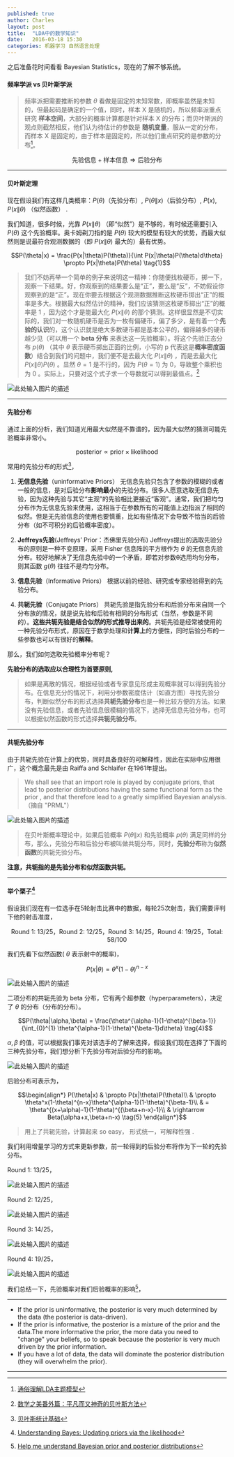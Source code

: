 ```yaml
---
published: true
author: Charles
layout: post
title:  "LDA中的数学知识"
date:   2016-03-18 15:30
categories: 机器学习 自然语言处理
---
```


之后准备花时间看看 Bayesian Statistics，现在的了解不够系统。

#### 频率学派 vs 贝叶斯学派
> 频率派把需要推断的参数 $\theta$ 看做是固定的未知常数，即概率虽然是未知的，但最起码是确定的一个值，同时，样本 X 是随机的，所以频率派重点研究 **样本空间**，大部分的概率计算都是针对样本 X 的分布；而贝叶斯派的观点则截然相反，他们认为待估计的参数是 **随机变量**，服从一定的分布，而样本 X 是固定的，由于样本是固定的，所以他们重点研究的是参数的分布[^6]。

$$\text{先验信息}+\text{样本信息} \Rightarrow \text{后验分布}$$

----------

#### 贝叶斯定理
 现在假设我们有这样几类概率：$P(\theta)$（先验分布）, $P(\theta\|x)$（后验分布）, $P(x)$, $P(x\|\theta)$ （似然函数） .

我们知道，很多时候，光靠 $P(x\|\theta)$ （即“似然”）是不够的，有时候还需要引入 $P(\theta)$ 这个先验概率。奥卡姆剃刀指的是 $P(\theta)$ 较大的模型有较大的优势，而最大似然则是说最符合观测数据的（即 $P(x\|\theta)$ 最大的）最有优势。

$$P(\theta|x) = \frac{P(x|\theta)P(\theta)}{\int P(x|\theta)P(\theta)d\theta} \propto P(x|\theta)P(\theta) \tag{1}$$

> 我们不妨再举一个简单的例子来说明这一精神：你随便找枚硬币，掷一下，观察一下结果。好，你观察到的结果要么是“正”，要么是“反”，不妨假设你观察到的是“正”。现在你要去根据这个观测数据推断这枚硬币掷出“正”的概率是多大。根据最大似然估计的精神，我们应该猜测这枚硬币掷出“正”的概率是 1 ，因为这个才是能最大化 $P(x\|\theta)$ 的那个猜测。这样很显然是不切实际的，我们对一枚随机硬币是否为一枚有偏硬币，偏了多少，是有着一个**先验的认识**的，这个认识就是绝大多数硬币都是基本公平的，偏得越多的硬币越少见（可以用一个 **beta 分布** 来表达这一先验概率）。将这个先验正态分布 $p(\theta)$ （其中 $\theta$ 表示硬币掷出正面的比例，小写的 p 代表这是**概率密度函数**）结合到我们的问题中，我们便不是去最大化 $P(x\|\theta)$ ，而是去最大化 $P(x\|\theta)P(\theta)$ 。显然 $\theta = 1$ 是不行的，因为 $P(\theta=1)$ 为 0，导致整个乘积也为 0 。实际上，只要对这个式子求一个导数就可以得到最值点。[^1]

![此处输入图片的描述][1]

----------


#### 先验分布
通过上面的分析，我们知道光用最大似然是不靠谱的，因为最大似然的猜测可能先验概率非常小。

$$\mathrm{posterior} \propto \mathrm{prior} \times \mathrm{likelihood} \tag{2}$$


常用的先验分布的形式[^4]，

1. **无信息先验**（uninformative Priors） 无信息先验只包含了参数的模糊的或者一般的信息，是对后验分布**影响最小**的先验分布。很多人愿意选取无信息先验，因为这种先验与其它“主观”的先验相比更接近“客观”。通常，我们把均匀分布作为无信息先验来使用，这相当于在参数所有的可能值上边指派了相同的似然。但是无先验信息的使用也要慎重，比如有些情况下会导致不恰当的后验分布（如不可积分的后验概率密度）。

2. **Jeffreys先验**(Jeffreys’ Prior：杰佛里先验分布) Jeffreys提出的选取先验分布的原则是一种不变原理，采用 Fisher 信息阵的平方根作为 $\theta$ 的无信息先验分布。较好地解决了无信息先验中的一个矛盾，即若对参数θ选用均匀分布，则其函数 $g(\theta)$ 往往不是均匀分布。

3. **信息先验**（Informative Priors） 根据以前的经验、研究或专家经验得到的先验分布。

4. **共轭先验**（Conjugate Priors） 共轭先验是指先验分布和后验分布来自同一个分布族的情况，就是说先验和后验有相同的分布形式（当然，参数是不同的）。**这些共轭先验是结合似然的形式推导出来的**。共轭先验是经常被使用的一种先验分布形式，原因在于数学处理和**计算上**的方便性，同时后验分布的一些参数也可以有很好的**解释**。

那么，我们如何选取先验概率分布呢？

**先验分布的选取应以合理性为首要原则,**

> 如果是离散的情况，根据经验或者专家意见形成主观概率就可以得到先验分布。在信息充分的情况下，利用分参数密度估计（如直方图）寻找先验分布，判断似然分布的形式选择**共轭先验分布**也是一种比较方便的方法。如果没有先验信息，或者先验信息很模糊的情况下，选择无信息先验分布，也可以根据似然函数的形式选择**共轭先验分布**。

----------

#### 共轭先验分布
由于共轭先验在计算上的优势，同时具备良好的可解释性，因此在实际中应用很广，这个概念最先是由 Raiffa and Schlaifer 在1961年提出。

> We shall see that an import role is played by conjugate priors, that lead to posterior distributions having the same functional form as the prior , and that therefore lead to a greatly simplified Bayesian analysis.（摘自 "PRML"）

![此处输入图片的描述][2]

> 在贝叶斯概率理论中，如果后验概率 $P(\theta\|x)$ 和先验概率 $p(\theta)$ 满足同样的分布，那么，先验分布和后验分布被叫做共轭分布，同时，**先验分布**称为**似然函数**的共轭先验分布。

**注意，共轭指的是先验分布和似然函数共轭。**


----------


#### 举个栗子[^5]
假设我们现在有一位选手在5轮射击比赛中的数据，每轮25次射击，我们需要评判下他的射击准度，

<p align="center">Round 1: 13/25，Round 2: 12/25，Round 3: 14/25，Round 4: 19/25，Total: 58/100</p>

我们先看下似然函数( $\theta$ 表示射中的概率)，

$$P(x|\theta) = \theta^x(1-\theta)^{n-x} \tag{3}$$

![此处输入图片的描述][3]

二项分布的共轭先验为 beta 分布，它有两个超参数（hyperparameters），决定了 $\theta$ 的分布（分布的分布）。

$$P(\theta|\alpha,\beta) = \frac{\theta^{\alpha-1}(1-\theta)^{\beta-1}}{\int_{0}^{1} \theta^{\alpha-1}(1-\theta)^{\beta-1}d\theta} \tag{4}$$

$\alpha,\beta$ 的值，可以根据我们事先对该选手的了解来选择，假设我们现在选择了下面的三种先验分布，我们想分析下先验分布对后验分布的影响。

![此处输入图片的描述][4]

后验分布可表示为，

$$\begin{align*}
P(\theta|x) & \propto P(x|\theta)P(\theta)\\
& \propto \theta^x(1-\theta)^{n-x}\theta^{\alpha-1}(1-\theta)^{\beta-1}\\
& = \theta^{(x+\alpha)-1}(1-\theta)^{(\beta+n-x)-1}\\
& \rightarrow Beta(\alpha+x,\beta+n-x) \tag{5}
\end{align*}$$

> 用上了共轭先验，计算起来 so easy， 形式统一，可解释性强 .

我们利用增量学习的方式来更新参数，前一轮得到的后验分布将作为下一轮的先验分布。

Round 1: 13/25，

![此处输入图片的描述][5]

Round 2: 12/25，

![此处输入图片的描述][6]

Round 3: 14/25，

![此处输入图片的描述][7]

Round 4: 19/25，

![此处输入图片的描述][8]

我们总结一下，先验概率对我们后验概率的影响[^3]，


----------


- If the prior is uninformative, the posterior is very much determined by the data (the posterior is data-driven).
- If the prior is informative, the posterior is a mixture of the prior and the data.The more informative the prior, the more data you need to "change" your beliefs, so to speak because the posterior is very much driven by the prior information.
- If you have a lot of data, the data will dominate the posterior distribution (they will overwhelm the prior).

----------


  [^1]: [数学之美番外篇：平凡而又神奇的贝叶斯方法](http://mindhacks.cn/2008/09/21/the-magical-bayesian-method/)
  [^2]: [共轭分布与共轭先验](http://blog.huanghao.me/?p=250)
  [^3]: [Help me understand Bayesian prior and posterior distributions](http://stats.stackexchange.com/questions/58564/help-me-understand-bayesian-prior-and-posterior-distributions)
  [^4]: [贝叶斯统计基础](https://site.douban.com/182577/widget/notes/10567181/note/294041203/?)
  [^5]: [Understanding Bayes: Updating priors via the likelihood](http://alexanderetz.com/2015/07/25/understanding-bayes-updating-priors-via-the-likelihood/)
  [^6]: [通俗理解LDA主题模型](http://blog.csdn.net/v_july_v/article/details/41209515)


  [1]: http://7xjbdi.com1.z0.glb.clouddn.com/Beta_distribution_pdf.svg.png
  [2]: http://7xjbdi.com1.z0.glb.clouddn.com/0000041497.gif
  [3]: http://7xjbdi.com1.z0.glb.clouddn.com/fig1likelihood.png?imageView2/2/w/200
  [4]: http://7xjbdi.com1.z0.glb.clouddn.com/three_prior.png
  [5]: http://7xjbdi.com1.z0.glb.clouddn.com/first_round.png
  [6]: http://7xjbdi.com1.z0.glb.clouddn.com/round_2.png
  [7]: http://7xjbdi.com1.z0.glb.clouddn.com/round_3.png
  [8]: http://7xjbdi.com1.z0.glb.clouddn.com/round4.png